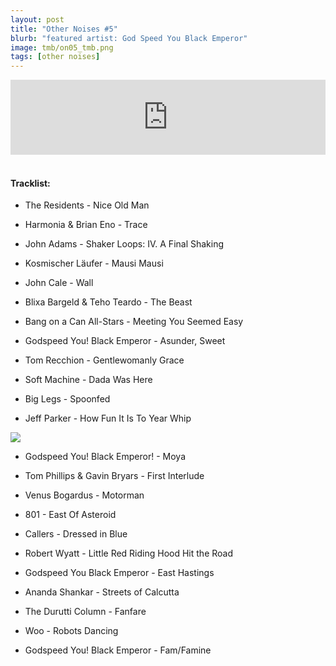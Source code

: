 ```yaml
---
layout: post
title: "Other Noises #5"
blurb: "featured artist: God Speed You Black Emperor"
image: tmb/on05_tmb.png
tags: [other noises]
---
```



<iframe width="100%" height="120" src="https://www.mixcloud.com/widget/iframe/?hide_cover=1&feed=%2Fzero_cc%2Fother-noises-5-101017%2F" frameborder="0" ></iframe>
&nbsp;

#### Tracklist:

- The Residents - Nice Old Man

- Harmonia & Brian Eno - Trace
- John Adams - Shaker Loops: IV. A Final Shaking
- Kosmischer Läufer - Mausi Mausi

- John Cale - Wall
- Blixa Bargeld & Teho Teardo - The Beast
- Bang on a Can All-Stars - Meeting You Seemed Easy

- Godspeed You! Black Emperor - Asunder, Sweet
- Tom Recchion - Gentlewomanly Grace

- Soft Machine - Dada Was Here
- Big Legs - Spoonfed
- Jeff Parker - How Fun It Is To Year Whip

![](https://lh3.googleusercontent.com/lNdhrvPYiwRN2p7C3yQRHIlP--dBqX-mN3XCHbhOh3ta2ZUxPu_Pjk4MdpSDfozLDjPFBFZF3MpoTBy-g0nWiWAm3cdwDT3UqiF2r96sfzsIhvkEdApYrN5BxHIifgeSwWWBjwEq5RRAltwuuokxq8-_94D8ufF3SstE0wVgXFKAeUwcjSCJ72MXwShEHpe2N18MRN5pS9Ev1h7b54VfyIFkttve_N-Rvab18Lh5a5vlYgsgN9EMaXrhsUM2ne_6MGYo3CjXM1PnA0BsRgo7TPdy4p5ZqUlLaJjCviaBoCCyuu5O113tnB7aYeV8drSvb8-Fi_Yx2OJE816xa6-SpF_KRY14KF17VOvTuNqVSSKSKPhjfN5FyRJHIIiKNBUXEHCZvGNpO5t7Dod9rXy3MdhD8BFr8HVcOEnKsSLLRGMW8F6tE57B6znqwq99BS2gN2pS7_cVpBNyTMUoKEbrVkBkWx8-5pPe0FdxCK8KunketvS0vGXRkmrTZ-Fh0A69-QgQkYqXgMfX4cHimCBm04w4bQ4w1HKIboQC4VNedPT0-qQK8-YN3VkX-wSwBitf7noks3_yR_TdRNnfa7anloDJogxbcHUK1q91rd2smfArmYouI0huHwQcQJYVuVY2s3nDWeR7rIokW94Gq7erJ_JO=s600-no)

- Godspeed You! Black Emperor! - Moya
- Tom Phillips & Gavin Bryars - First Interlude
- Venus Bogardus - Motorman

- 801 - East Of Asteroid
- Callers - Dressed in Blue
- Robert Wyatt - Little Red Riding Hood Hit the Road

- Godspeed You Black Emperor - East Hastings
- Ananda Shankar - Streets of Calcutta
- The Durutti Column - Fanfare
- Woo - Robots Dancing

- Godspeed You! Black Emperor - Fam/Famine